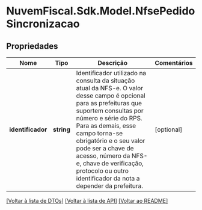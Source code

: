 # NuvemFiscal.Sdk.Model.NfsePedidoSincronizacao

## Propriedades

Nome | Tipo | Descrição | Comentários
------------ | ------------- | ------------- | -------------
**identificador** | **string** | Identificador utilizado na consulta da situação atual da NFS-e.    O valor desse campo é opcional para as prefeituras que suportem consultas por número e série do RPS.  Para as demais, esse campo torna-se obrigatório e o seu valor pode ser a chave de acesso, número da NFS-e, chave de verificação, protocolo ou outro identificador da nota a depender da prefeitura. | [optional] 

[[Voltar à lista de DTOs]](../README.md#documentation-for-models) [[Voltar à lista de API]](../README.md#documentation-for-api-endpoints) [[Voltar ao README]](../README.md)

